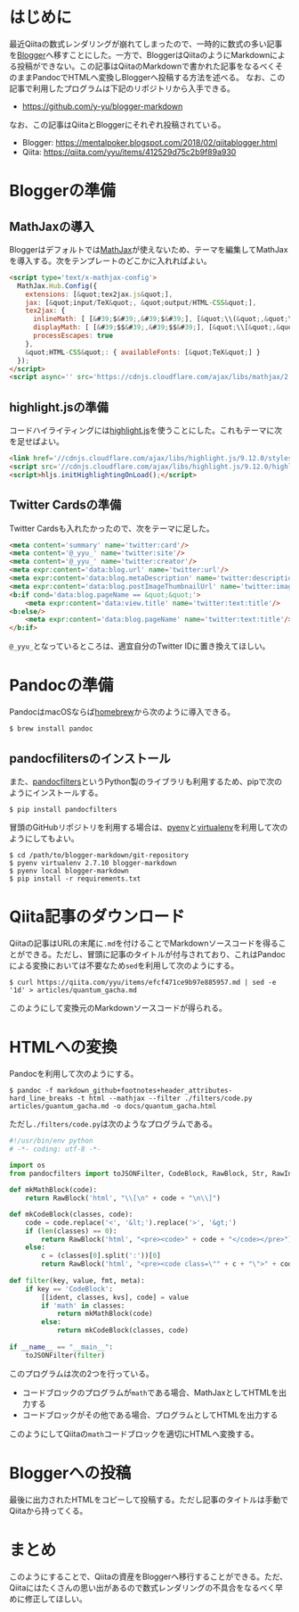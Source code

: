 # はじめに

最近Qiitaの数式レンダリングが崩れてしまったので、一時的に数式の多い記事を[Blogger](https://www.blogger.com/)へ移すことにした。一方で、BloggerはQiitaのようにMarkdownによる投稿ができない。この記事はQiitaのMarkdownで書かれた記事をなるべくそのままPandocでHTMLへ変換しBloggerへ投稿する方法を述べる。
なお、この記事で利用したプログラムは下記のリポジトリから入手できる。

- https://github.com/y-yu/blogger-markdown

なお、この記事はQiitaとBloggerにそれぞれ投稿されている。

- Blogger: https://mentalpoker.blogspot.com/2018/02/qiitablogger.html
- Qiita: https://qiita.com/yyu/items/412529d75c2b9f89a930

# Bloggerの準備

## MathJaxの導入

Bloggerはデフォルトでは[MathJax](https://www.mathjax.org/)が使えないため、テーマを編集してMathJaxを導入する。次をテンプレートのどこかに入れればよい。

```html
<script type='text/x-mathjax-config'>
  MathJax.Hub.Config({
    extensions: [&quot;tex2jax.js&quot;],
    jax: [&quot;input/TeX&quot;, &quot;output/HTML-CSS&quot;],
    tex2jax: {
      inlineMath: [ [&#39;$&#39;,&#39;$&#39;], [&quot;\\(&quot;,&quot;\\)&quot;] ],
      displayMath: [ [&#39;$$&#39;,&#39;$$&#39;], [&quot;\\[&quot;,&quot;\\]&quot;] ],
      processEscapes: true
    },
    &quot;HTML-CSS&quot;: { availableFonts: [&quot;TeX&quot;] }
  });
</script>
<script async='' src='https://cdnjs.cloudflare.com/ajax/libs/mathjax/2.7.1/MathJax.js?config=TeX-MML-AM_CHTML' type='text/javascript'></script>
```

## highlight.jsの準備

コードハイライティングには[highlight.js](https://highlightjs.org/)を使うことにした。これもテーマに次を足せばよい。

```html
<link href='//cdnjs.cloudflare.com/ajax/libs/highlight.js/9.12.0/styles/default.min.css' rel='stylesheet'/>
<script src='//cdnjs.cloudflare.com/ajax/libs/highlight.js/9.12.0/highlight.min.js'/>
<script>hljs.initHighlightingOnLoad();</script>
```

## Twitter Cardsの準備

Twitter Cardsも入れたかったので、次をテーマに足した。

```html
<meta content='summary' name='twitter:card'/>
<meta content='@_yyu_' name='twitter:site'/>
<meta content='@_yyu_' name='twitter:creator'/>
<meta expr:content='data:blog.url' name='twitter:url'/>
<meta expr:content='data:blog.metaDescription' name='twitter:description'/>
<meta expr:content='data:blog.postImageThumbnailUrl' name='twitter:image'/>
<b:if cond='data:blog.pageName == &quot;&quot;'>
    <meta expr:content='data:view.title' name='twitter:text:title'/>
<b:else/>
    <meta expr:content='data:blog.pageName' name='twitter:text:title'/>
</b:if>
```

`@_yyu_`となっているところは、適宜自分のTwitter IDに置き換えてほしい。

# Pandocの準備

PandocはmacOSならば[homebrew](https://brew.sh/)から次のように導入できる。

```console
$ brew install pandoc
```

## pandocfilitersのインストール

また、[pandocfilters](https://github.com/jgm/pandocfilters)というPython製のライブラリも利用するため、pipで次のようにインストールする。

```console
$ pip install pandocfilters
```

冒頭のGitHubリポジトリを利用する場合は、[pyenv](https://github.com/pyenv/pyenv)と[virtualenv](https://github.com/pypa/virtualenv)を利用して次のようにしてもよい。

```console
$ cd /path/to/blogger-markdown/git-repository
$ pyenv virtualenv 2.7.10 blogger-markdown
$ pyenv local blogger-markdown
$ pip install -r requirements.txt
```

# Qiita記事のダウンロード

Qiitaの記事はURLの末尾に`.md`を付けることでMarkdownソースコードを得ることができる。ただし、冒頭に記事のタイトルが付与されており、これはPandocによる変換においては不要なため`sed`を利用して次のようにする。

```console
$ curl https://qiita.com/yyu/items/efcf471ce9b97e885957.md | sed -e '1d' > articles/quantum_gacha.md
```

このようにして変換元のMarkdownソースコードが得られる。

# HTMLへの変換

Pandocを利用して次のようにする。

```console
$ pandoc -f markdown_github+footnotes+header_attributes-hard_line_breaks -t html --mathjax --filter ./filters/code.py articles/guantum_gacha.md -o docs/quantum_gacha.html
```

ただし`./filters/code.py`は次のようなプログラムである。

```python:./filters/code.py
#!/usr/bin/env python
# -*- coding: utf-8 -*-
 
import os
from pandocfilters import toJSONFilter, CodeBlock, RawBlock, Str, RawInline

def mkMathBlock(code):
    return RawBlock('html', "\\[\n" + code + "\n\\]")

def mkCodeBlock(classes, code):
    code = code.replace('<', '&lt;').replace('>', '&gt;')
    if (len(classes) == 0):
        return RawBlock('html', "<pre><code>" + code + "</code></pre>")
    else:
        c = (classes[0].split(':'))[0]
        return RawBlock('html', "<pre><code class=\"" + c + "\">" + code + "</code></pre>")
 
def filter(key, value, fmt, meta):
    if key == 'CodeBlock':
        [[ident, classes, kvs], code] = value
        if 'math' in classes:
            return mkMathBlock(code)
        else:
            return mkCodeBlock(classes, code)
        
if __name__ == "__main__":
    toJSONFilter(filter)
```

このプログラムは次の2つを行っている。

- コードブロックのプログラムが`math`である場合、MathJaxとしてHTMLを出力する
- コードブロックがその他である場合、プログラムとしてHTMLを出力する

このようにしてQiitaの`math`コードブロックを適切にHTMLへ変換する。

# Bloggerへの投稿

最後に出力されたHTMLをコピーして投稿する。ただし記事のタイトルは手動でQiitaから持ってくる。

# まとめ

このようにすることで、Qiitaの資産をBloggerへ移行することができる。ただ、Qiitaにはたくさんの思い出があるので数式レンダリングの不具合をなるべく早めに修正してほしい。

